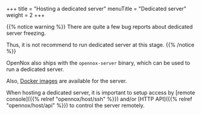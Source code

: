 +++
title = "Hosting a dedicated server"
menuTitle = "Dedicated server"
weight = 2
+++

{{% notice warning %}}
There are quite a few bug reports about dedicated server freezing.

Thus, it is not recommend to run dedicated server at this stage.
{{% /notice %}}

OpenNox also ships with the `opennox-server` binary, which can be used to run a dedicated server.

Also, [Docker images](https://github.com/noxworld-dev/opennox-docker/pkgs/container/opennox) are available for the server.

When hosting a dedicated server, it is important to setup access by [remote console]({{% relref "opennox/host/ssh" %}})
and/or [HTTP API]({{% relref "opennox/host/api" %}}) to control the server remotely.